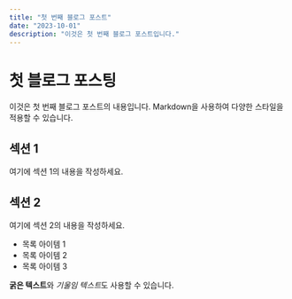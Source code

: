 ```yaml
---
title: "첫 번째 블로그 포스트"
date: "2023-10-01"
description: "이것은 첫 번째 블로그 포스트입니다."
---
```


# 첫 블로그 포스팅

이것은 첫 번째 블로그 포스트의 내용입니다. Markdown을 사용하여 다양한 스타일을 적용할 수 있습니다.

## 섹션 1

여기에 섹션 1의 내용을 작성하세요.

## 섹션 2

여기에 섹션 2의 내용을 작성하세요.

- 목록 아이템 1
- 목록 아이템 2
- 목록 아이템 3

**굵은 텍스트**와 *기울임 텍스트*도 사용할 수 있습니다.
